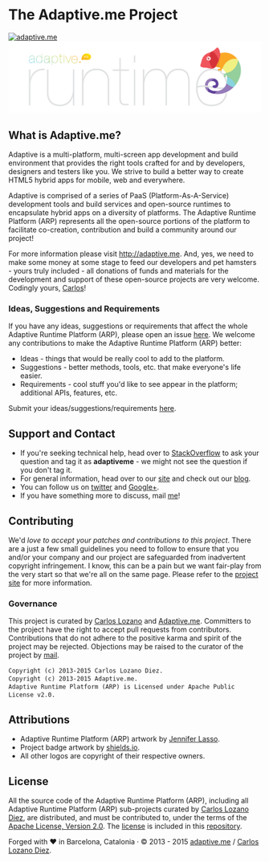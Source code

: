 # The Adaptive.me Project
[![adaptive.me](https://img.shields.io/badge/adaptive-me-orange.svg)](http://adaptive.me)
[![Adaptive Runtime Platform](https://raw.githubusercontent.com/AdaptiveMe/AdaptiveMe.github.io/master/assets/logos/arp_for_Runtime.png)](#)


## What is Adaptive.me?
Adaptive is a multi-platform, multi-screen app development and build environment that provides the right tools crafted for and by developers, designers and testers like you. We strive to build a better way to create HTML5 hybrid apps for mobile, web and everywhere. 

Adaptive is comprised of a series of PaaS (Platform-As-A-Service) development tools and build services and open-source runtimes to encapsulate hybrid apps on a diversity of platforms. The Adaptive Runtime Platform (ARP) represents all the open-source portions of the platform to facilitate co-creation, contribution and build a community around our project!

For more information please visit <http://adaptive.me>. And, yes, we need to make some money at some stage to feed our developers and pet hamsters - yours truly included - all donations of funds and materials for the development and support of these open-source projects are very welcome. Codingly yours, [Carlos](https://github.com/carloslozano)! 

### Ideas, Suggestions and Requirements
If you have any ideas, suggestions or requirements that affect the whole Adaptive Runtime Platform (ARP), please open an issue [here](https://github.com/AdaptiveMe/AdaptiveMe.github.io/issues). We welcome any contributions to make the Adaptive Runtime Platform (ARP) better:

* Ideas - things that would be really cool to add to the platform.
* Suggestions - better methods, tools, etc. that make everyone's life easier.
* Requirements - cool stuff you'd like to see appear in the platform; additional APIs, features, etc.

Submit your ideas/suggestions/requirements [here](https://github.com/AdaptiveMe/AdaptiveMe.github.io/issues).

## Support and Contact

* If you're seeking technical help, head over to [StackOverflow](http://stackoverflow.com/) to ask your question and tag it as **adaptiveme** - we might not see the question if you don't tag it. 
* For general information, head over to our [site](http://adaptive.me) and check out our [blog](http://adaptive.me/blog).
* You can follow us on [twitter](https://twitter.com/adaptiveme) and [Google+](http://www.google.com/+AdaptiveMe).
* If you have something more to discuss, mail [me](mailto:carlos@adaptive.me)!

## Contributing

We'd *love to accept your patches and contributions to this project*.  There are a just a few small guidelines you need to follow to ensure that you and/or your company and our project are safeguarded from inadvertent copyright infringement. I know, this can be a pain but we want fair-play from the very start so that we're all on the same page. Please refer to the [project site](http://adaptiveme.github.io) for more information.

### Governance

This project is curated by [Carlos Lozano][] and [Adaptive.me]. Committers to the project have the right to accept pull requests from contributors. Contributions that do not adhere to the positive karma and spirit of the project may be rejected. Objections may be raised to the curator of the project by [mail](mailto:carlos@adaptive.me). 

```
Copyright (c) 2013-2015 Carlos Lozano Diez.
Copyright (c) 2013-2015 Adaptive.me.
Adaptive Runtime Platform (ARP) is Licensed under Apache Public License v2.0.
```

[Carlos Lozano]: https://github.com/carloslozano
[Adaptive.me]: https://github.com/AdaptiveMe
## Attributions

* Adaptive Runtime Platform (ARP) artwork by [Jennifer Lasso](https://github.com/Jlassob).
* Project badge artwork by [shields.io](http://shields.io/).
* All other logos are copyright of their respective owners.

## License
All the source code of the Adaptive Runtime Platform (ARP), including all Adaptive Runtime Platform (ARP) sub-projects curated by [Carlos Lozano Diez](https://github.com/carloslozano), are distributed, and must be contributed to, under the terms of the [Apache License, Version 2.0](http://www.apache.org/licenses/LICENSE-2.0.html). The [license](https://raw.githubusercontent.com/AdaptiveMe/adaptive-arp-api/master/LICENSE) is included in this [repository](https://raw.githubusercontent.com/AdaptiveMe/adaptive-arp-api/master/LICENSE).

Forged with :heart: in Barcelona, Catalonia · © 2013 - 2015 [adaptive.me](http://adaptive.me) / [Carlos Lozano Diez](http://google.com/+CarlosLozano).
